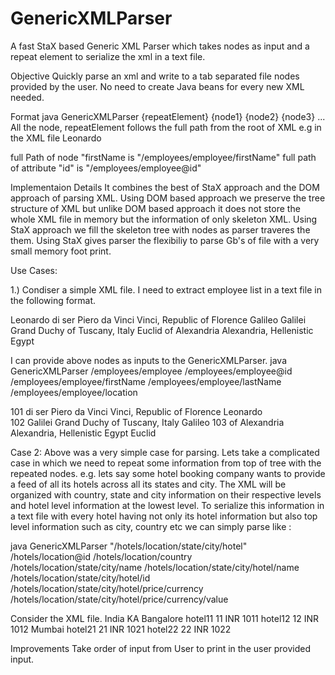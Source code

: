 # GenericXMLParser
A fast StaX based Generic XML Parser which takes nodes as input and a repeat element to serialize the xml in a text file.

Objective
Quickly parse an xml and write to a tab separated file nodes provided by the user. No need to create Java beans for every new XML needed.

Format
java GenericXMLParser {repeatElement} {node1} {node2} {node3} ...
All the node, repeatElement follows the full path from the root of XML e.g in the XML file
<employees>
  <employee id="101">
    <firstName>Leonardo</firstName>
  </employee>
</employees>

full Path of node "firstName is "/employees/employee/firstName"
full path of attribute "id" is "/employees/employee@id"

Implementaion Details
It combines the best of StaX approach and the DOM approach of parsing XML. Using DOM based approach we preserve the tree structure of XML but unlike DOM based approach it does not store the whole XML file in memory but the information of only skeleton XML. Using StaX approach we fill the skeleton tree with nodes as parser traveres the them. Using StaX gives parser the flexibiliy to parse Gb's of file with a very small memory foot print.

Use Cases:

1.) Condiser a simple XML file. I need to extract employee list in a text file in the following format.

<employees>
  <employee id="101">
    <firstName>Leonardo</firstName>
    <lastName>di ser Piero da Vinci</lastName>
    <location>Vinci, Republic of Florence</location>
  </employee>
  <employee id="102">
    <firstName>Galileo</firstName>
    <lastName>Galilei</lastName>
    <location>Grand Duchy of Tuscany, Italy</location>
  </employee>
  <employee id="103" newid="0000">
    <firstName>Euclid</firstName>
    <lastName>of Alexandria</lastName>
    <location>Alexandria, Hellenistic Egypt</location>
    </employee>
</employees>

I can provide above nodes as inputs to the GenericXMLParser. 
java GenericXMLParser /employees/employee /employees/employee@id /employees/employee/firstName /employees/employee/lastName /employees/employee/location

101	di ser Piero da Vinci	Vinci, Republic of Florence	Leonardo	
102	Galilei	Grand Duchy of Tuscany, Italy	Galileo	
103	of Alexandria	Alexandria, Hellenistic Egypt	Euclid

Case 2: Above was a very simple case for parsing. Lets take a complicated case in which we need to repeat some information from top of tree with the repeated nodes. e.g. lets say some hotel booking company wants to provide a feed of all its hotels across all its states and city. The XML will be organized with country, state and city information on their respective levels and hotel level information at the lowest level. To serialize this information in a text file with every hotel having not only its hotel information but also top level information such as city, country etc we can simply parse like :

java GenericXMLParser "/hotels/location/state/city/hotel" /hotels/location@id /hotels/location/country /hotels/location/state/city/name /hotels/location/state/city/hotel/name /hotels/location/state/city/hotel/id /hotels/location/state/city/hotel/price/currency /hotels/location/state/city/hotel/price/currency/value

Consider the XML file.
<hotels>
	<location id="111">
		<country>India</country>
		<state>
			<name>KA</name>
			<city>
				<name>Bangalore</name>
				<hotel>
					<name>hotel11</name>
					<id>11</id>
					<price>
						<currency>INR</currency>
						<value>1011</value>
					</price>
				</hotel>
				<hotel>
					<name>hotel12</name>
					<id>12</id>
					<price>
						<currency>INR</currency>
						<value>1012</value>
					</price>
				</hotel>
			</city>
			<city>
				<name>Mumbai</name>
				<hotel>
					<name>hotel21</name>
					<id>21</id>
					<price>
						<currency>INR</currency>
						<value>1021</value>
					</price>
				</hotel>
				<hotel>
					<name>hotel22</name>
					<id>22</id>
					<price>
						<currency>INR</currency>
						<value>1022</value>
					</price>
				</hotel>
			</city>
		</state>
	</location>
</hotels>

Improvements
Take order of input from User to print in the user provided input.
